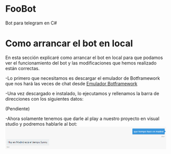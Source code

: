 # FooBot
Bot para telegram en C#

# Como arrancar el bot en local
En esta sección explicaré como arrancar el bot en local para que podamos ver el funcionamiento del bot y las modificaciones que hemos realizado están correctas.

-Lo primero que necesitamos es descargar el emulador de Botframework que nos hará las veces de chat desde [Emulador Botframework](https://emulator.botframework.com/)

-Una vez descargado e instalado, lo ejecutamos y rellenamos la barra de direcciones con los siguientes datos:

(Pendiente)

-Ahora solamente tenemos que darle al play a nuestro proyecto en visual studio y podremos hablarle al bot:
![screenshot](https://github.com/Javierif/BotTiempo/blob/master/BotTiempo/BotTiempo/ScreenShots/2.png?raw=true)
